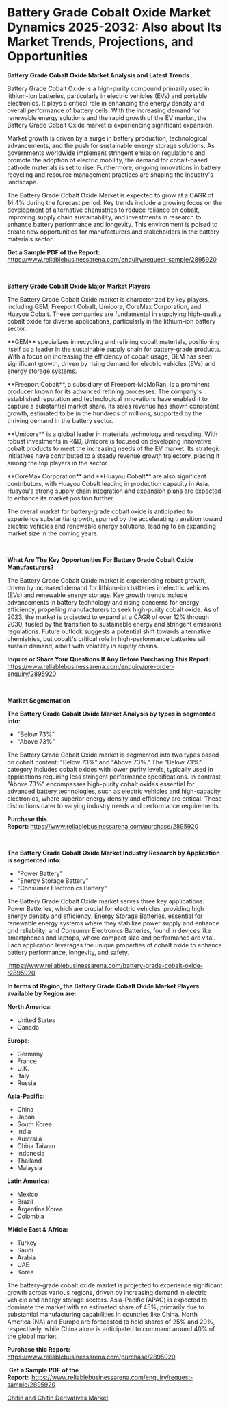 <p><h1>Battery Grade Cobalt Oxide Market Dynamics 2025-2032: Also about Its Market Trends, Projections, and Opportunities</h1></p><p><strong>Battery Grade Cobalt Oxide Market Analysis and Latest Trends</strong></p>
<p><p>Battery Grade Cobalt Oxide is a high-purity compound primarily used in lithium-ion batteries, particularly in electric vehicles (EVs) and portable electronics. It plays a critical role in enhancing the energy density and overall performance of battery cells. With the increasing demand for renewable energy solutions and the rapid growth of the EV market, the Battery Grade Cobalt Oxide market is experiencing significant expansion. </p><p>Market growth is driven by a surge in battery production, technological advancements, and the push for sustainable energy storage solutions. As governments worldwide implement stringent emission regulations and promote the adoption of electric mobility, the demand for cobalt-based cathode materials is set to rise. Furthermore, ongoing innovations in battery recycling and resource management practices are shaping the industry's landscape.</p><p>The Battery Grade Cobalt Oxide Market is expected to grow at a CAGR of 14.4% during the forecast period. Key trends include a growing focus on the development of alternative chemistries to reduce reliance on cobalt, improving supply chain sustainability, and investments in research to enhance battery performance and longevity. This environment is poised to create new opportunities for manufacturers and stakeholders in the battery materials sector.</p></p>
<p><strong>Get a Sample PDF of the Report:&nbsp;</strong> <a href="https://www.reliablebusinessarena.com/enquiry/request-sample/2895920?utm_campaign=2177&utm_medium=2&utm_source=Github&utm_content=ia&utm_term=15032025&utm_id=battery-grade-cobalt-oxide">https://www.reliablebusinessarena.com/enquiry/request-sample/2895920</a></p>
<p>&nbsp;</p>
<p><strong>Battery Grade Cobalt Oxide Major Market Players</strong></p>
<p><p>The Battery Grade Cobalt Oxide market is characterized by key players, including GEM, Freeport Cobalt, Umicore, CoreMax Corporation, and Huayou Cobalt. These companies are fundamental in supplying high-quality cobalt oxide for diverse applications, particularly in the lithium-ion battery sector.</p><p>**GEM** specializes in recycling and refining cobalt materials, positioning itself as a leader in the sustainable supply chain for battery-grade products. With a focus on increasing the efficiency of cobalt usage, GEM has seen significant growth, driven by rising demand for electric vehicles (EVs) and energy storage systems.</p><p>**Freeport Cobalt**, a subsidiary of Freeport-McMoRan, is a prominent producer known for its advanced refining processes. The company's established reputation and technological innovations have enabled it to capture a substantial market share. Its sales revenue has shown consistent growth, estimated to be in the hundreds of millions, supported by the thriving demand in the battery sector.</p><p>**Umicore** is a global leader in materials technology and recycling. With robust investments in R&D, Umicore is focused on developing innovative cobalt products to meet the increasing needs of the EV market. Its strategic initiatives have contributed to a steady revenue growth trajectory, placing it among the top players in the sector.</p><p>**CoreMax Corporation** and **Huayou Cobalt** are also significant contributors, with Huayou Cobalt leading in production capacity in Asia. Huayou's strong supply chain integration and expansion plans are expected to enhance its market position further.</p><p>The overall market for battery-grade cobalt oxide is anticipated to experience substantial growth, spurred by the accelerating transition toward electric vehicles and renewable energy solutions, leading to an expanding market size in the coming years.</p></p>
<p>&nbsp;</p>
<p><strong>What Are The Key Opportunities For Battery Grade Cobalt Oxide Manufacturers?</strong></p>
<p><p>The Battery Grade Cobalt Oxide market is experiencing robust growth, driven by increased demand for lithium-ion batteries in electric vehicles (EVs) and renewable energy storage. Key growth trends include advancements in battery technology and rising concerns for energy efficiency, propelling manufacturers to seek high-purity cobalt oxide. As of 2023, the market is projected to expand at a CAGR of over 12% through 2030, fueled by the transition to sustainable energy and stringent emissions regulations. Future outlook suggests a potential shift towards alternative chemistries, but cobalt's critical role in high-performance batteries will sustain demand, albeit with volatility in supply chains.</p></p>
<p><strong>Inquire or Share Your Questions If Any Before Purchasing This Report:</strong> <a href="https://www.reliablebusinessarena.com/enquiry/pre-order-enquiry/2895920?utm_campaign=2177&utm_medium=2&utm_source=Github&utm_content=ia&utm_term=15032025&utm_id=battery-grade-cobalt-oxide">https://www.reliablebusinessarena.com/enquiry/pre-order-enquiry/2895920</a></p>
<p>&nbsp;</p>
<p><strong>Market Segmentation</strong></p>
<p><strong>The Battery Grade Cobalt Oxide Market Analysis by types is segmented into:</strong></p>
<p><ul><li>"Below 73%"</li><li>"Above 73%"</li></ul></p>
<p><p>The Battery Grade Cobalt Oxide market is segmented into two types based on cobalt content: "Below 73%" and "Above 73%." The "Below 73%" category includes cobalt oxides with lower purity levels, typically used in applications requiring less stringent performance specifications. In contrast, "Above 73%" encompasses high-purity cobalt oxides essential for advanced battery technologies, such as electric vehicles and high-capacity electronics, where superior energy density and efficiency are critical. These distinctions cater to varying industry needs and performance requirements.</p></p>
<p><strong>Purchase this Report:&nbsp;</strong><a href="https://www.reliablebusinessarena.com/purchase/2895920?utm_campaign=2177&utm_medium=2&utm_source=Github&utm_content=ia&utm_term=15032025&utm_id=battery-grade-cobalt-oxide">https://www.reliablebusinessarena.com/purchase/2895920</a></p>
<p>&nbsp;</p>
<p><strong>The Battery Grade Cobalt Oxide Market Industry Research by Application is segmented into:</strong></p>
<p><ul><li>"Power Battery"</li><li>"Energy Storage Battery"</li><li>"Consumer Electronics Battery"</li></ul></p>
<p><p>The Battery Grade Cobalt Oxide market serves three key applications: Power Batteries, which are crucial for electric vehicles, providing high energy density and efficiency; Energy Storage Batteries, essential for renewable energy systems where they stabilize power supply and enhance grid reliability; and Consumer Electronics Batteries, found in devices like smartphones and laptops, where compact size and performance are vital. Each application leverages the unique properties of cobalt oxide to enhance battery performance, longevity, and safety.</p></p>
<p><a href="https://www.reliablebusinessarena.com/battery-grade-cobalt-oxide-r2895920?utm_campaign=2177&utm_medium=2&utm_source=Github&utm_content=ia&utm_term=15032025&utm_id=battery-grade-cobalt-oxide">&nbsp;https://www.reliablebusinessarena.com/battery-grade-cobalt-oxide-r2895920</a></p>
<p><strong>In terms of Region, the Battery Grade Cobalt Oxide Market Players available by Region are:</strong></p>
<p>
    <p> <strong> North America: </strong>
        <ul>
            <li>United States</li>
            <li>Canada</li>
        </ul>
        </p> 
    <p> <strong> Europe: </strong>
        <ul>
            <li>Germany</li>
            <li>France</li>
            <li>U.K.</li>
            <li>Italy</li>
            <li>Russia</li>
        </ul>
        </p> 
    <p> <strong> Asia-Pacific: </strong>
        <ul>
            <li>China</li>
            <li>Japan</li>
            <li>South Korea</li>
            <li>India</li>
            <li>Australia</li>
            <li>China Taiwan</li>
            <li>Indonesia</li>
            <li>Thailand</li>
            <li>Malaysia</li>
        </ul>
        </p> 
    <p> <strong> Latin America: </strong>
        <ul>
            <li>Mexico</li>
            <li>Brazil</li>
            <li>Argentina Korea</li>
            <li>Colombia</li>
        </ul>
        </p> 
    <p> <strong> Middle East & Africa: </strong>
        <ul>
            <li>Turkey</li>
            <li>Saudi</li>
            <li>Arabia</li>
            <li>UAE</li>
            <li>Korea</li>
        </ul>
    </p>
    </p>
<p><p>The battery-grade cobalt oxide market is projected to experience significant growth across various regions, driven by increasing demand in electric vehicle and energy storage sectors. Asia-Pacific (APAC) is expected to dominate the market with an estimated share of 45%, primarily due to substantial manufacturing capabilities in countries like China. North America (NA) and Europe are forecasted to hold shares of 25% and 20%, respectively, while China alone is anticipated to command around 40% of the global market.</p></p>
<p><strong>Purchase this Report: </strong><a href="https://www.reliablebusinessarena.com/purchase/2895920?utm_campaign=2177&utm_medium=2&utm_source=Github&utm_content=ia&utm_term=15032025&utm_id=battery-grade-cobalt-oxide">https://www.reliablebusinessarena.com/purchase/2895920</a></p>
<p>&nbsp;<strong>Get a Sample PDF of the Report:&nbsp;&nbsp;</strong><a href="https://www.reliablebusinessarena.com/enquiry/request-sample/2895920?utm_campaign=2177&utm_medium=2&utm_source=Github&utm_content=ia&utm_term=15032025&utm_id=battery-grade-cobalt-oxide">https://www.reliablebusinessarena.com/enquiry/request-sample/2895920</a></p>
<p><strong></strong></p>
<p><p><a href="https://github.com/SamiaChowdhury801/Market-Research-Report-List-2/blob/main/chitin-and-chitin-derivatives-market.md?utm_campaign=2177&utm_medium=2&utm_source=Github&utm_content=ia&utm_term=15032025&utm_id=battery-grade-cobalt-oxide">Chitin and Chitin Derivatives Market</a></p></p>